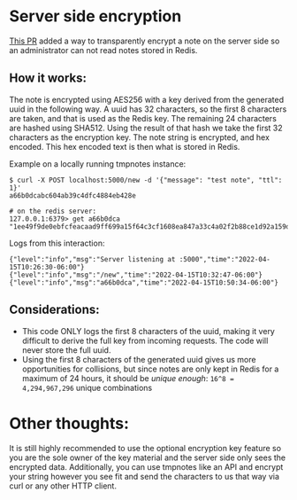 # Server side encryption
[This PR](https://github.com/soraro/tmpnotes/pull/29) added a way to transparently encrypt a note on the server side so an administrator can not read notes stored in Redis. 

## How it works:
The note is encrypted using AES256 with a key derived from the generated uuid in the following way. A uuid has 32 characters, so the first 8 characters are taken, and that is used as the Redis key. The remaining 24 characters are hashed using SHA512. Using the result of that hash we take the first 32 characters as the encryption key. The note string is encrypted, and hex encoded. This hex encoded text is then what is stored in Redis.

Example on a locally running tmpnotes instance:
```
$ curl -X POST localhost:5000/new -d '{"message": "test note", "ttl": 1}'
a66b0dcabc604ab39c4dfc4884eb428e

# on the redis server:
127.0.0.1:6379> get a66b0dca
"1ee49f9de0ebfcfeacaad9ff699a15f64c3cf1608ea847a33c4a02f2b88ce1d92a159df1a7"
```
Logs from this interaction:
```
{"level":"info","msg":"Server listening at :5000","time":"2022-04-15T10:26:30-06:00"}
{"level":"info","msg":"/new","time":"2022-04-15T10:32:47-06:00"}
{"level":"info","msg":"a66b0dca","time":"2022-04-15T10:50:34-06:00"}
```

## Considerations:
* This code ONLY logs the first 8 characters of the uuid, making it very difficult to derive the full key from incoming requests. The code will never store the full uuid.
* Using the first 8 characters of the generated uuid gives us more opportunities for collisions, but since notes are only kept in Redis for a maximum of 24 hours, it should be *unique enough*:  `16^8 = 4,294,967,296` unique combinations

# Other thoughts:
It is still highly recommended to use the optional encryption key feature so you are the sole owner of the key material and the server side only sees the encrypted data. Additionally, you can use tmpnotes like an API and encrypt your string however you see fit and send the characters to us that way via curl or any other HTTP client.